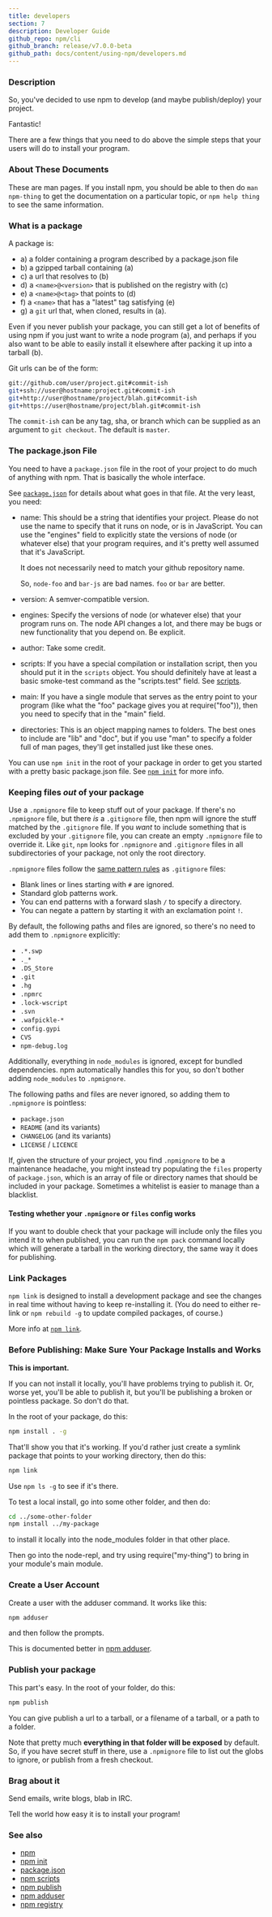 ```yaml
---
title: developers
section: 7
description: Developer Guide
github_repo: npm/cli
github_branch: release/v7.0.0-beta
github_path: docs/content/using-npm/developers.md
---
```


### Description

So, you've decided to use npm to develop (and maybe publish/deploy)
your project.

Fantastic!

There are a few things that you need to do above the simple steps
that your users will do to install your program.

### About These Documents

These are man pages.  If you install npm, you should be able to
then do `man npm-thing` to get the documentation on a particular
topic, or `npm help thing` to see the same information.

### What is a package

A package is:

* a) a folder containing a program described by a package.json file
* b) a gzipped tarball containing (a)
* c) a url that resolves to (b)
* d) a `<name>@<version>` that is published on the registry with (c)
* e) a `<name>@<tag>` that points to (d)
* f) a `<name>` that has a "latest" tag satisfying (e)
* g) a `git` url that, when cloned, results in (a).

Even if you never publish your package, you can still get a lot of
benefits of using npm if you just want to write a node program (a), and
perhaps if you also want to be able to easily install it elsewhere
after packing it up into a tarball (b).

Git urls can be of the form:

```bash
git://github.com/user/project.git#commit-ish
git+ssh://user@hostname:project.git#commit-ish
git+http://user@hostname/project/blah.git#commit-ish
git+https://user@hostname/project/blah.git#commit-ish
```

The `commit-ish` can be any tag, sha, or branch which can be supplied as
an argument to `git checkout`.  The default is `master`.

### The package.json File

You need to have a `package.json` file in the root of your project to do
much of anything with npm.  That is basically the whole interface.

See [`package.json`](/cli/v7/configuring-npm/package-json) for details about what goes in that file.  At the very
least, you need:

* name:
  This should be a string that identifies your project.  Please do not
  use the name to specify that it runs on node, or is in JavaScript.
  You can use the "engines" field to explicitly state the versions of
  node (or whatever else) that your program requires, and it's pretty
  well assumed that it's JavaScript.

  It does not necessarily need to match your github repository name.

  So, `node-foo` and `bar-js` are bad names.  `foo` or `bar` are better.

* version:
  A semver-compatible version.

* engines:
  Specify the versions of node (or whatever else) that your program
  runs on.  The node API changes a lot, and there may be bugs or new
  functionality that you depend on.  Be explicit.

* author:
  Take some credit.

* scripts:
  If you have a special compilation or installation script, then you
  should put it in the `scripts` object.  You should definitely have at
  least a basic smoke-test command as the "scripts.test" field.
  See [scripts](/cli/v7/using-npm/scripts).

* main:
  If you have a single module that serves as the entry point to your
  program (like what the "foo" package gives you at require("foo")),
  then you need to specify that in the "main" field.

* directories:
  This is an object mapping names to folders.  The best ones to include are
  "lib" and "doc", but if you use "man" to specify a folder full of man pages,
  they'll get installed just like these ones.

You can use `npm init` in the root of your package in order to get you
started with a pretty basic package.json file.  See [`npm init`](/cli/v7/commands/npm-npm-init) for
more info.

### Keeping files *out* of your package

Use a `.npmignore` file to keep stuff out of your package.  If there's
no `.npmignore` file, but there *is* a `.gitignore` file, then npm will
ignore the stuff matched by the `.gitignore` file.  If you *want* to
include something that is excluded by your `.gitignore` file, you can
create an empty `.npmignore` file to override it. Like `git`, `npm` looks
for `.npmignore` and `.gitignore` files in all subdirectories of your
package, not only the root directory.

`.npmignore` files follow the [same pattern rules](https://git-scm.com/book/en/v2/Git-Basics-Recording-Changes-to-the-Repository#Ignoring-Files)
as `.gitignore` files:

* Blank lines or lines starting with `#` are ignored.
* Standard glob patterns work.
* You can end patterns with a forward slash `/` to specify a directory.
* You can negate a pattern by starting it with an exclamation point `!`.

By default, the following paths and files are ignored, so there's no
need to add them to `.npmignore` explicitly:

* `.*.swp`
* `._*`
* `.DS_Store`
* `.git`
* `.hg`
* `.npmrc`
* `.lock-wscript`
* `.svn`
* `.wafpickle-*`
* `config.gypi`
* `CVS`
* `npm-debug.log`

Additionally, everything in `node_modules` is ignored, except for
bundled dependencies. npm automatically handles this for you, so don't
bother adding `node_modules` to `.npmignore`.

The following paths and files are never ignored, so adding them to
`.npmignore` is pointless:

* `package.json`
* `README` (and its variants)
* `CHANGELOG` (and its variants)
* `LICENSE` / `LICENCE`

If, given the structure of your project, you find `.npmignore` to be a
maintenance headache, you might instead try populating the `files`
property of `package.json`, which is an array of file or directory names
that should be included in your package. Sometimes a whitelist is easier
to manage than a blacklist.

#### Testing whether your `.npmignore` or `files` config works

If you want to double check that your package will include only the files
you intend it to when published, you can run the `npm pack` command locally
which will generate a tarball in the working directory, the same way it
does for publishing.

### Link Packages

`npm link` is designed to install a development package and see the
changes in real time without having to keep re-installing it.  (You do
need to either re-link or `npm rebuild -g` to update compiled packages,
of course.)

More info at [`npm link`](/cli/v7/commands/npm-npm-link).

### Before Publishing: Make Sure Your Package Installs and Works

**This is important.**

If you can not install it locally, you'll have
problems trying to publish it.  Or, worse yet, you'll be able to
publish it, but you'll be publishing a broken or pointless package.
So don't do that.

In the root of your package, do this:

```bash
npm install . -g
```

That'll show you that it's working.  If you'd rather just create a symlink
package that points to your working directory, then do this:

```bash
npm link
```

Use `npm ls -g` to see if it's there.

To test a local install, go into some other folder, and then do:

```bash
cd ../some-other-folder
npm install ../my-package
```

to install it locally into the node_modules folder in that other place.

Then go into the node-repl, and try using require("my-thing") to
bring in your module's main module.

### Create a User Account

Create a user with the adduser command.  It works like this:

```bash
npm adduser
```

and then follow the prompts.

This is documented better in [npm adduser](/cli/v7/commands/npm-npm-adduser).

### Publish your package

This part's easy.  In the root of your folder, do this:

```bash
npm publish
```

You can give publish a url to a tarball, or a filename of a tarball,
or a path to a folder.

Note that pretty much **everything in that folder will be exposed**
by default.  So, if you have secret stuff in there, use a
`.npmignore` file to list out the globs to ignore, or publish
from a fresh checkout.

### Brag about it

Send emails, write blogs, blab in IRC.

Tell the world how easy it is to install your program!

### See also

* [npm](/cli/v7/commands/npm-npm)
* [npm init](/cli/v7/commands/npm-npm-init)
* [package.json](/cli/v7/configuring-npm/package-json)
* [npm scripts](/cli/v7/using-npm/scripts)
* [npm publish](/cli/v7/commands/npm-npm-publish)
* [npm adduser](/cli/v7/commands/npm-npm-adduser)
* [npm registry](/cli/v7/using-npm/registry)
